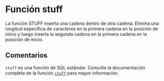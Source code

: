 ﻿---
Autogenerated: true
---

# Función  stuff

La función STUFF inserta una cadena dentro de otra cadena. Elimina una longitud específica de caracteres en la primera cadena en la posición de inicio y luego inserta la segunda cadena en la primera cadena en la posición de inicio.

## Comentarios 

`stuff` es una función de SQL estándar. Consulte la documentación completa de la función [`stuff`](https://learn.microsoft.com/es-es/sql/t-sql/functions/stuff-transact-sql) para mayor información.
